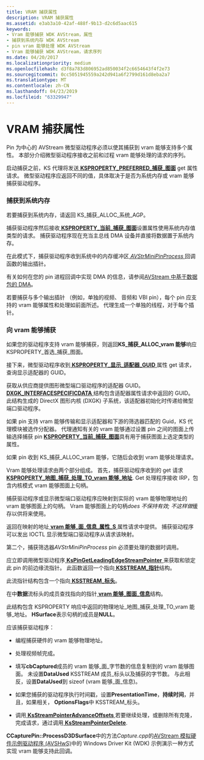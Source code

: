 ```yaml
---
title: VRAM 捕获属性
description: VRAM 捕获属性
ms.assetid: e3ab3a10-42af-488f-9b13-d2c6d5aac615
keywords:
- Vram 能够捕获 WDK AVStream，属性
- 捕获到系统内存 WDK AVStream
- pin vram 能够处理 WDK AVStream
- Vram 能够捕获 WDK AVStream，请求序列
ms.date: 04/20/2017
ms.localizationpriority: medium
ms.openlocfilehash: d3f8a783d806952ad850034f2c6654643f4f2e73
ms.sourcegitcommit: 0cc5051945559a242d941a6f2799d161d8eba2a7
ms.translationtype: MT
ms.contentlocale: zh-CN
ms.lasthandoff: 04/23/2019
ms.locfileid: "63329947"
---
```

# <a name="vram-capture-properties"></a>VRAM 捕获属性


Pin 为中心的 AVStream 微型驱动程序必须以使其捕获到 vram 能够支持多个属性。 本部分介绍微型驱动程序接收之前和过程 vram 能够处理的请求的序列。

启动捕获之前，KS 代理将发送[ **KSPROPERTY\_PREFERRED\_捕获\_图面**](https://msdn.microsoft.com/library/windows/hardware/ff565209) get 属性请求。 微型驱动程序应返回不同的值，具体取决于是否为系统内存或 vram 能够捕获驱动程序。

### <a name="capturing-to-system-memory"></a>捕获到系统内存

若要捕获到系统内存，请返回 KS\_捕获\_ALLOC\_系统\_AGP。

捕获驱动程序然后接收[ **KSPROPERTY\_当前\_捕获\_图面**](https://msdn.microsoft.com/library/windows/hardware/ff565130)设置属性使用系统内存值类型的请求。 捕获驱动程序现在充当主总线 DMA 设备并直接将数据置于系统内存。

在此模式下，捕获驱动程序收到系统中的内存缓冲区[ *AVStrMiniPinProcess* ](https://msdn.microsoft.com/library/windows/hardware/ff556351)回调函数的输出插针。

有关如何在您的 pin 进程回调中实现 DMA 的信息，请参阅[AVStream 中基于数据包的 DMA](packet-based-dma-in-avstream.md)。

若要捕获与多个输出插针 （例如，单独的视频、 音频和 VBI pin），每个 pin 应支持的 vram 能够属性和处理如前面所述。 代理生成一个单独的线程，对于每个插针。

### <a name="capturing-to-vram"></a>向 vram 能够捕获

如果您的驱动程序支持 vram 能够捕获，则返回**KS\_捕获\_ALLOC\_vram 能够**响应 KSPROPERTY\_首选\_捕获\_图面。

接下来，微型驱动程序收到[ **KSPROPERTY\_显示\_适配器\_GUID** ](https://msdn.microsoft.com/library/windows/hardware/ff565134)属性 get 请求，查询显示适配器的 GUID。

获取从供应商提供图形微型端口驱动程序的适配器 GUID。 [ **DXGK\_INTERFACESPECIFICDATA** ](https://msdn.microsoft.com/library/windows/hardware/ff561134)结构包含适配器属性请求中返回的 GUID。 此结构生成的 DirectX 图形内核 (DXGK) 子系统，该适配器初始化时传递给微型端口驱动程序。

如果 pin 支持 vram 能够传输和显示适配器和下游的筛选器匹配的 Guid，KS 代理模块被选作分配器。 代理通知有关的 vram 能够通过设置 pin 之间的图面上传输选择捕获 pin [ **KSPROPERTY\_当前\_捕获\_图面**](https://msdn.microsoft.com/library/windows/hardware/ff565130)具有用于捕获图面上选定类型的属性。

如果 pin 收到 KS\_捕获\_ALLOC\_vram 能够，它随后会收到 vram 能够处理请求。

Vram 能够处理请求由两个部分组成。 首先，捕获驱动程序收到的 get 请求[ **KSPROPERTY\_地图\_捕获\_处理\_TO\_vram 能够\_地址**](https://msdn.microsoft.com/library/windows/hardware/ff565177). Get 处理程序接收 IRP，包含内核模式 vram 能够图面上句柄。

捕获驱动程序或显示微型端口驱动程序应映射到实际的 vram 能够物理地址的 vram 能够图面上的句柄。 Vram 能够图面上的句柄*does 不保持有效; 不这样做*缓存以供将来使用。

返回在映射的地址[ **vram 能够\_面\_信息\_属性\_S** ](https://msdn.microsoft.com/library/windows/hardware/ff568785)属性请求中提供。 捕获驱动程序可以发出 IOCTL 显示微型端口驱动程序从请求该映射。

第二个，捕获筛选器*AVStrMiniPinProcess* pin 必须要处理的数据时调用。

应立即调用微型驱动程序[ **KsPinGetLeadingEdgeStreamPointer** ](https://msdn.microsoft.com/library/windows/hardware/ff563513)来获取和锁定此 pin 的前边缘流指针。 此函数返回一个指向[ **KSSTREAM\_指针**](https://msdn.microsoft.com/library/windows/hardware/ff567139)结构。

此流指针结构包含一个指向[ **KSSTREAM\_标头**](https://msdn.microsoft.com/library/windows/hardware/ff567138)。

在中**数据**流标头的成员查找指向的指针[ **vram 能够\_图面\_信息**](https://msdn.microsoft.com/library/windows/hardware/ff568783)结构。

此结构包含 KSPROPERTY 响应中返回的物理地址\_地图\_捕获\_处理\_TO\_vram 能够\_地址。 **HSurface**表示句柄的成员是**NULL**。

应该捕获驱动程序：

-   编程捕获硬件的 vram 能够物理地址。

-   处理视频帧完成。

-   填写**cbCaptured**成员的 vram 能够\_面\_字节数的信息复制到的 vram 能够图面。 未设置**DataUsed** KSSTREAM 成员\_标头以及捕获的字节数。 与此相反，设置**DataUsed**到 sizeof (vram 能够\_面\_信息)。

-   如果您捕获的驱动程序执行时间戳，设置**PresentationTime**，**持续时间**，并且，如果相关， **OptionsFlags**中 KSSTREAM\_标头。

-   调用[ **KsStreamPointerAdvanceOffsets** ](https://msdn.microsoft.com/library/windows/hardware/ff567126)若要继续处理，或删除所有克隆，完成请求，通过调用[ **KsStreamPointerDelete**](https://msdn.microsoft.com/library/windows/hardware/ff567130).

**CCapturePin::ProcessD3DSurface**中的方法*Capture.cpp*的[AVStream 模拟硬件示例驱动程序 (AVSHwS)](https://go.microsoft.com/fwlink/p/?linkid=256083)中的 Windows Driver Kit (WDK) 示例演示一种方式实现 vram 能够支持此回调。

 

 





